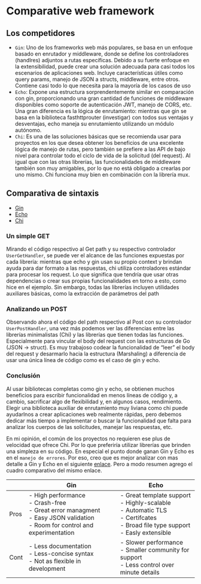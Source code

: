 # Comparative web framework

## Los competidores

- `Gin`: Uno de los frameworks web más populares, se basa en un enfoque basado en enrutador y middleware, donde se define los controladores (handlres) adjuntos a rutas específicas. Debido a su fuerte enfoque en la extensibilidad, puede crear una solución adecuada para casi todos los escenarios de aplicaciones web.  Incluye características útiles como query params,  manejo de JSON a structs, middleware, entre otros.  Contiene casi todo lo que necesita para la mayoría de los casos de uso
- `Echo`:  Expone una estructura sorprendentemente similar en comparación con gin, proporcionando una gran cantidad de funciones de middleware disponibles como soporte de autenticación JWT, manejo de CORS, etc. Una gran diferencia es la lógica de enrutamiento: mientras que gin se basa en la biblioteca fasthttprouter (investigar) con todos sus ventajas y desventajas, echo maneja su enrutamiento utilizando un módulo autónomo.
- `Chi`:  Es una de las soluciones básicas que se recomienda usar para proyectos en los que desea obtener los beneficios de una excelente lógica de manejo de rutas, pero también se prefiere a las API de bajo nivel para controlar todo el ciclo de vida de la solicitud (del request). Al igual que con las otras librerías, las funcionalidades de middleware también son muy amigables, por lo que no está obligado a crearlas por uno mismo. Chi funciona muy bien en combinación con la librería mux.

## Comparativa de sintaxis

* [Gin](/gin/main.go)
* [Echo](/echo/main.go)
* [Chi](/chi/)

### Un simple GET

Mirando el código respectivo al Get path y su respectivo controlador `UserGetHandler`, se puede ver el alcance de las funciones expuestas por cada librería: mientras que echo y gin usan su propio context y brindan ayuda para dar formato a las respuestas, chi utiliza controladores estándar para procesar los request. Lo que significa que tendría que usar otras dependencias o crear sus propias funcionalidades en torno a esto, como hice en el ejemplo. Sin embargo, todas las librerías incluyen utilidades auxiliares básicas, como la extracción de parámetros del path

### Analizando un POST

Observando ahora el código del path respectivo al Post con su controlador `UserPostHandler`, una vez más podemos ver las diferencias entre las librerías minimalistas (Chi) y las librerías que tienen todas las funciones. Especialmente para vincular el body del request con las estructuras de Go (JSON -> struct). Es muy trabajoso codear la funcionalidad de “leer” el body del request y desarmarlo hacia la estructura (Marshaling) a diferencia de usar una única línea de código como es el caso de gin y echo.

### Conclusión

Al usar bibliotecas completas como gin y echo, se obtienen muchos beneficios para escribir funcionalidad en menos líneas de código y, a cambio, sacrificar algo de flexibilidad y, en algunos casos, rendimiento. Elegir una biblioteca auxiliar de enrutamiento muy liviana como chi puede ayudarlnos a crear aplicaciones web realmente rápidas, pero debemos dedicar más tiempo a implementar o buscar la funcionalidad que falta para analizar los cuerpos de las solicitudes, manejar las respuestas, etc.

En mi opinión, el común de los proyectos no requieren ese plus de velocidad que ofrece Chi. Por lo que preferiría utilizar librerías que brinden una simpleza en su código. En especial el punto donde ganan Gin y Echo es en el `manejo de errores`.
Por eso, creo que es mejor analizar con mas detalle a Gin y Echo en el siguiente [enlace](https://mattermost.com/blog/choosing-a-go-framework-gin-vs-echo/). Pero a modo resumen  agrego el cuadro comparativo del mismo enlace.

|      | Gin                                                                                                                                    | Echo                                                                                                                                       |
| ---- | -------------------------------------------------------------------------------------------------------------------------------------- | ------------------------------------------------------------------------------------------------------------------------------------------ |
| Pros | \- High performance<br>\- Crash-free<br>\- Great error managment<br>\- Easy JSON validation<br>\- Room for control and experimentation | \- Great template support<br>\- Highly-scalable<br>\- Automatic TLS<br>\- Certifcates<br>\- Broad file type support<br>\- Easly extensible |
| Cont | \- Less documentation<br>\- Less-concise syntax<br>\- Not as flexible in development                                                   | \- Slower performance<br>\- Smaller community for support<br>\- Less control over minute details                                           |


